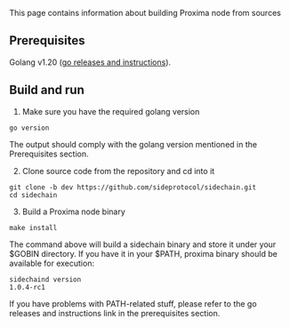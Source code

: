 This page contains information about building Proxima node from sources

## Prerequisites
Golang v1.20 ([go releases and instructions](https://go.dev/dl/)).

## Build and run
1. Make sure you have the required golang version
```
go version
```
The output should comply with the golang version mentioned in the Prerequisites section.

 2. Clone source code from the repository and cd into it
```
git clone -b dev https://github.com/sideprotocol/sidechain.git
cd sidechain
```
 3. Build a Proxima node binary
```
make install
```
The command above will build a sidechain binary and store it under your $GOBIN directory. If you have it in your $PATH, proxima binary should be available for execution:
```
sidechaind version
1.0.4-rc1
```
If you have problems with PATH-related stuff, please refer to the go releases and instructions link in the prerequisites section.

